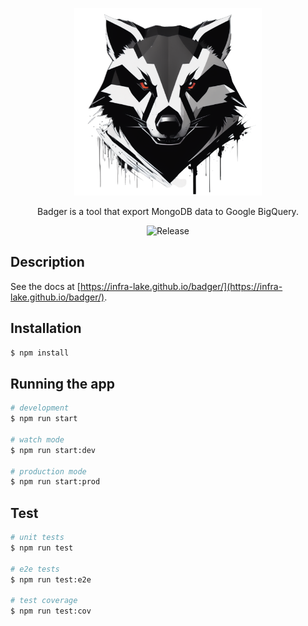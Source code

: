 <p align="center">
  <a href="https://infra-lake.github.io/badger/" target="blank"><img src="docs/logo/backgroundless.png" width="300" alt="Nest Logo" /></a>
</p>

[circleci-image]: https://img.shields.io/circleci/build/github/nestjs/nest/master?token=abc123def456
[circleci-url]: https://circleci.com/gh/nestjs/nest

  <p align="center">Badger is a tool that export MongoDB data to Google BigQuery.</p>
    <p align="center">
<img src="https://img.shields.io/github/realese/infra-lake/badger.svg" alt="Release" />
</p>

## Description

See the docs at [https://infra-lake.github.io/badger/](https://infra-lake.github.io/badger/).

## Installation

```bash
$ npm install
```

## Running the app

```bash
# development
$ npm run start

# watch mode
$ npm run start:dev

# production mode
$ npm run start:prod
```

## Test

```bash
# unit tests
$ npm run test

# e2e tests
$ npm run test:e2e

# test coverage
$ npm run test:cov
```

